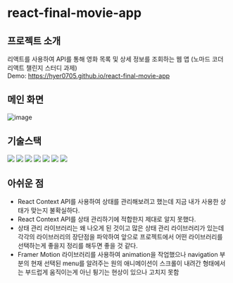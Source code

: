 # react-final-movie-app

## 프로젝트 소개

리액트를 사용하여 API를 통해 영화 목록 및 상세 정보를 조회하는 웹 앱 (노마드 코더 리액트 챌린지 스터디 과제)   
Demo: https://hyer0705.github.io/react-final-movie-app

## 메인 화면

![image](https://github.com/hyer0705/react-final-movie-app/assets/50125734/531e685a-57a6-4152-bc5a-5f7022d78724)

## 기술스택

<img src="https://img.shields.io/badge/javascript-F7DF1E?style=for-the-badge&logo=javascript&logoColor=black"> <img src="https://img.shields.io/badge/react-61DAFB?style=for-the-badge&logo=react&logoColor=black"> <img src="https://img.shields.io/badge/TypeScript-007ACC?style=for-the-badge&logo=typescript&logoColor=white"> <img src="https://img.shields.io/badge/npm-CB3837?style=for-the-badge&logo=npm&logoColor=white"> <img src="https://img.shields.io/badge/visualstudiocode-007ACC?style=for-the-badge&logo=visualstudiocode&logoColor=white"> <img src="https://img.shields.io/badge/git-F05032?style=for-the-badge&logo=git&logoColor=white"> <img src="https://img.shields.io/badge/github-181717?style=for-the-badge&logo=github&logoColor=white">

## 아쉬운 점

- React Context API를 사용하여 상태를 관리해보려고 했는데 지금 내가 사용한 상태가 맞는지 불확실하다.
- React Context API를 상태 관리하기에 적합한지 제대로 알지 못했다.
- 상태 관리 라이브러리는 왜 나오게 된 것이고 많은 상태 관리 라이브러리가 있는데 각각의 라이브러리의 장단점을 파악하여 앞으로 프로젝트에서 어떤 라이브러리를 선택하는게 좋을지 정리를 해두면 좋을 것 같다.
- Framer Motion 라이브러리를 사용하여 animation을 작업했으나 navigation 부분의 현재 선택된 menu를 알려주는 원의 애니메이션이 스크롤이 내려간 형태에서는 부드럽게 움직이는게 아닌 튕기는 현상이 있으나 고치지 못함
